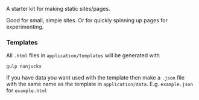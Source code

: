 A starter kit for making static sites/pages.

Good for small, simple sites. Or for quickly spinning up pages for experimenting.

### Templates

All `.html` files in `application/templates` will be generated with

```
gulp nunjucks
```

If you have data you want used with the template then make a `.json` file with the same name as the template in `application/data`. E.g. `example.json` for `example.html`
